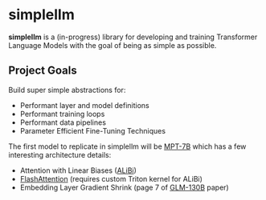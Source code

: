# **simplellm**

**simplellm** is a (in-progress) library for developing and training Transformer Language Models
with the goal of being as simple as possible.

## Project Goals

Build super simple abstractions for:
 - Performant layer and model definitions
 - Performant training loops
 - Performant data pipelines
 - Parameter Efficient Fine-Tuning Techniques

The first model to replicate in simplellm will be [MPT-7B](https://www.mosaicml.com/blog/mpt-7b)
which has a few interesting architecture details:
 - Attention with Linear Biases ([ALiBi](https://arxiv.org/abs/2108.12409))
 - [FlashAttention](https://arxiv.org/abs/2205.14135) (requires custom Triton kernel for ALiBi)
 - Embedding Layer Gradient Shrink (page 7 of [GLM-130B](https://arxiv.org/abs/2210.02414) paper)